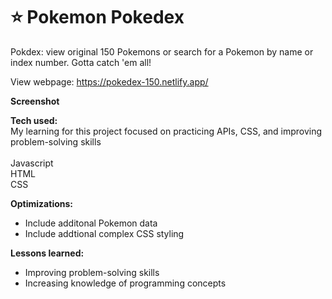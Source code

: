 # ⭐ Pokemon Pokedex

Pokdex: view original 150 Pokemons or search for a Pokemon by name or index number.
Gotta catch 'em all!

View webpage: https://pokedex-150.netlify.app/

<strong>Screenshot</strong> 




<strong>Tech used:</strong> <br>
My learning for this project focused on practicing APIs, CSS, and improving problem-solving skills
<br> <br>
Javascript<br>
HTML <br>
CSS

<strong>Optimizations:</strong> <br>
- Include additonal Pokemon data
- Include addtional complex CSS styling

<strong>Lessons learned:</strong> 
- Improving problem-solving skills<br>
- Increasing knowledge of programming concepts<br>

